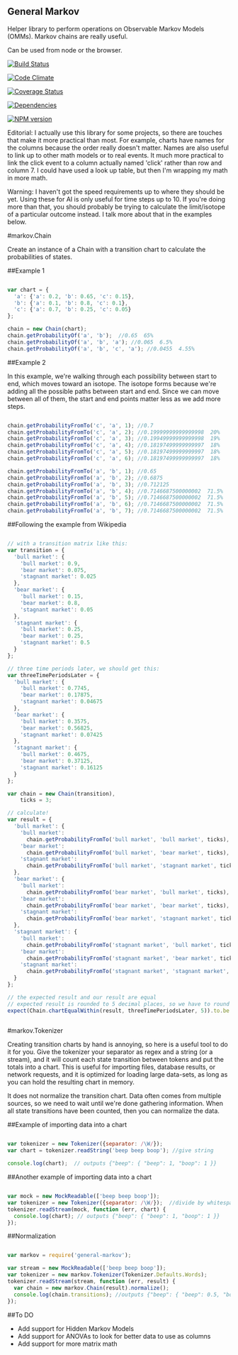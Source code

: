 General Markov
-----

Helper library to perform operations on Observable Markov Models (OMMs).  Markov chains are really useful.

Can be used from node or the browser.

[![Build Status](https://travis-ci.org/TakenPilot/general-markov.svg?branch=master)](https://travis-ci.org/TakenPilot/general-markov)

[![Code Climate](https://codeclimate.com/github/TakenPilot/general-markov/badges/gpa.svg)](https://codeclimate.com/github/TakenPilot/general-markov)

[![Coverage Status](https://coveralls.io/repos/TakenPilot/general-markov/badge.png?branch=master)](https://coveralls.io/r/TakenPilot/general-markov?branch=master)

[![Dependencies](https://david-dm.org/TakenPilot/general-markov.svg?style=flat)](https://david-dm.org/TakenPilot/general-markov.svg?style=flat)

[![NPM version](https://badge.fury.io/js/general-markov.svg)](http://badge.fury.io/js/general-markov)

Editorial:  I actually use this library for some projects, so there are touches that make it more practical than most. For 
example, charts have names for the columns because the order really doesn't matter.  Names are also useful to link up 
to other math models or to real events.  It much more practical to link the click event to a column actually named 'click' 
rather than row and column 7. I could have used a look up table, but then I'm wrapping my math in more math.

Warning:  I haven't got the speed requirements up to where they should be yet.  Using these for AI is only useful for
time steps up to 10.  If you're doing more than that, you should probably be trying to calculate the limit/isotope of a
particular outcome instead.  I talk more about that in the examples below.

#markov.Chain

Create an instance of a Chain with a transition chart to calculate the probabilities of states.

##Example 1

```JavaScript

var chart = {
  'a': {'a': 0.2, 'b': 0.65, 'c': 0.15},
  'b': {'a': 0.1, 'b': 0.8, 'c': 0.1},
  'c': {'a': 0.7, 'b': 0.25, 'c': 0.05}
};

chain = new Chain(chart);
chain.getProbabilityOf('a', 'b');  //0.65  65%
chain.getProbabilityOf('a', 'b', 'a'); //0.065  6.5%
chain.getProbabilityOf('a', 'b', 'c', 'a'); //0.0455  4.55%

```

##Example 2

In this example, we're walking through each possibility between start to end, which moves 
toward an isotope. The isotope forms because we're adding all the possible paths between start 
and end.  Since we can move between all of them, the start and end points matter less as we add more steps.

```JavaScript

chain.getProbabilityFromTo('c', 'a', 1); //0.7
chain.getProbabilityFromTo('c', 'a', 2); //0.19999999999999998  20%
chain.getProbabilityFromTo('c', 'a', 3); //0.19949999999999998  19%
chain.getProbabilityFromTo('c', 'a', 4); //0.18197499999999997  18%
chain.getProbabilityFromTo('c', 'a', 5); //0.18197499999999997  18%
chain.getProbabilityFromTo('c', 'a', 6); //0.18197499999999997  18%

chain.getProbabilityFromTo('a', 'b', 1); //0.65
chain.getProbabilityFromTo('a', 'b', 2); //0.6875
chain.getProbabilityFromTo('a', 'b', 3); //0.712125
chain.getProbabilityFromTo('a', 'b', 4); //0.7146687500000002  71.5%
chain.getProbabilityFromTo('a', 'b', 5); //0.7146687500000002  71.5%
chain.getProbabilityFromTo('a', 'b', 6); //0.7146687500000002  71.5%
chain.getProbabilityFromTo('a', 'b', 7); //0.7146687500000002  71.5%

```

##Following the example from Wikipedia

```JavaScript

// with a transition matrix like this:
var transition = {
  'bull market': {
    'bull market': 0.9, 
    'bear market': 0.075, 
    'stagnant market': 0.025
  },
  'bear market': {
    'bull market': 0.15, 
    'bear market': 0.8, 
    'stagnant market': 0.05
  },
  'stagnant market': {
    'bull market': 0.25, 
    'bear market': 0.25, 
    'stagnant market': 0.5
  }
};

// three time periods later, we should get this:
var threeTimePeriodsLater = {
  'bull market': {
    'bull market': 0.7745, 
    'bear market': 0.17875, 
    'stagnant market': 0.04675
  },
  'bear market': {
    'bull market': 0.3575, 
    'bear market': 0.56825, 
    'stagnant market': 0.07425
  },
  'stagnant market': {
    'bull market': 0.4675, 
    'bear market': 0.37125, 
    'stagnant market': 0.16125
  }
};

var chain = new Chain(transition),
    ticks = 3;

// calculate!
var result = {
  'bull market': {
    'bull market': 
      chain.getProbabilityFromTo('bull market', 'bull market', ticks),
    'bear market': 
      chain.getProbabilityFromTo('bull market', 'bear market', ticks),
    'stagnant market': 
      chain.getProbabilityFromTo('bull market', 'stagnant market', ticks)
  },
  'bear market': {
    'bull market': 
      chain.getProbabilityFromTo('bear market', 'bull market', ticks),
    'bear market': 
      chain.getProbabilityFromTo('bear market', 'bear market', ticks),
    'stagnant market': 
      chain.getProbabilityFromTo('bear market', 'stagnant market', ticks)
  },
  'stagnant market': {
    'bull market': 
      chain.getProbabilityFromTo('stagnant market', 'bull market', ticks),
    'bear market': 
      chain.getProbabilityFromTo('stagnant market', 'bear market', ticks),
    'stagnant market': 
      chain.getProbabilityFromTo('stagnant market', 'stagnant market', ticks)
  }
};

// the expected result and our result are equal
// expected result is rounded to 5 decimal places, so we have to round as well
expect(Chain.chartEqualWithin(result, threeTimePeriodsLater, 5)).to.be.true; 
  
```

#markov.Tokenizer

Creating transition charts by hand is annoying, so here is a useful tool to do it for you.  Give the tokenizer your
separator as regex and a string (or a stream), and it will count each state transition between tokens and put the
totals into a chart.  This is useful for importing files, database results, or network requests, and it is optimized
for loading large data-sets, as long as you can hold the resulting chart in memory.

It does not normalize the transition chart. Data often comes from multiple sources, so we need to wait until 
we're done gathering information.  When all state transitions have been counted, then you can normalize the data.

##Example of importing data into a chart

```JavaScript

var tokenizer = new Tokenizer({separator: /\W/});  
var chart = tokenizer.readString('beep beep boop'); //give string

console.log(chart);  // outputs {"beep": { "beep": 1, "boop": 1 }}

```

##Another example of importing data into a chart

```JavaScript

var mock = new MockReadable(['beep beep boop']);
var tokenizer = new Tokenizer({separator: /\W/});  //divide by whitespace
tokenizer.readStream(mock, function (err, chart) {
  console.log(chart); // outputs {"beep": { "beep": 1, "boop": 1 }}
});

```

##Normalization

```JavaScript

var markov = require('general-markov');

var stream = new MockReadable(['beep beep boop']);
var tokenizer = new markov.Tokenizer(Tokenizer.Defaults.Words);
tokenizer.readStream(stream, function (err, result) {
  var chain = new markov.Chain(result).normalize();
  console.log(chain.transitions); //outputs {"beep": { "beep": 0.5, "boop": 0.5 }}
});

```

##To DO

* Add support for Hidden Markov Models
* Add support for ANOVAs to look for better data to use as columns
* Add support for more matrix math